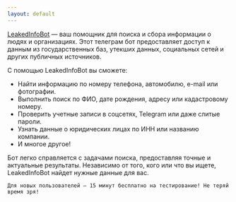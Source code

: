 ```yaml
---
layout: default
---
```


[LeakedInfoBot](/leakedinfobot.html) — ваш помощник для поиска и сбора информации о людях и организациях. 
Этот телеграм бот предоставляет доступ к данным из государственных баз, утекших данных, социальных сетей и других публичных источников.

С помощью LeakedInfoBot вы сможете:

- Найти информацию по номеру телефона, автомобилю, e-mail или фотографии.
- Выполнить поиск по ФИО, дате рождения, адресу или кадастровому номеру.
- Проверить учетные записи в соцсетях, Telegram или даже слитые пароли.
- Узнать данные о юридических лицах по ИНН или названию компании.
- И многое другое!

Бот легко справляется с задачами поиска, предоставляя точные и актуальные результаты. Независимо от того, кого или что вы ищете, LeakedInfoBot найдет нужные данные для вас.

```
Для новых пользователей — 15 минут бесплатно на тестирование! Не теряй время зря!
```
